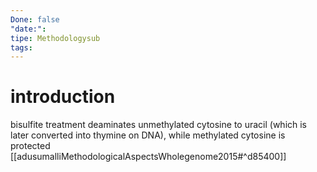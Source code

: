 ```yaml
---
Done: false
"date:":
tipe: Methodologysub
tags:
---
```

# introduction 
bisulfite treatment deaminates unmethylated cytosine to uracil (which is later converted into thymine on DNA), while methylated cytosine is protected [[adusumalliMethodologicalAspectsWholegenome2015#^d85400]]